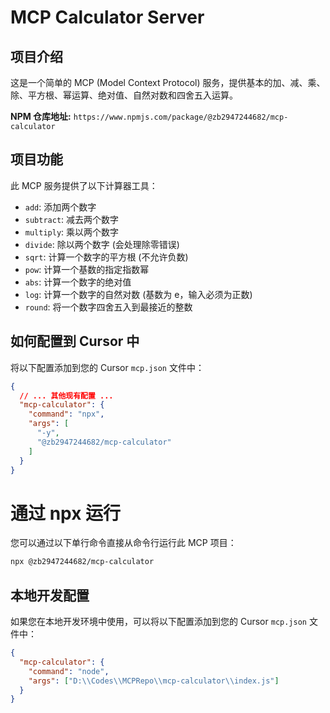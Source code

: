 # MCP Calculator Server

## 项目介绍

这是一个简单的 MCP (Model Context Protocol) 服务，提供基本的加、减、乘、除、平方根、幂运算、绝对值、自然对数和四舍五入运算。

**NPM 仓库地址:** `https://www.npmjs.com/package/@zb2947244682/mcp-calculator`

## 项目功能

此 MCP 服务提供了以下计算器工具：

- `add`: 添加两个数字
- `subtract`: 减去两个数字
- `multiply`: 乘以两个数字
- `divide`: 除以两个数字 (会处理除零错误)
- `sqrt`: 计算一个数字的平方根 (不允许负数)
- `pow`: 计算一个基数的指定指数幂
- `abs`: 计算一个数字的绝对值
- `log`: 计算一个数字的自然对数 (基数为 e，输入必须为正数)
- `round`: 将一个数字四舍五入到最接近的整数

## 如何配置到 Cursor 中

将以下配置添加到您的 Cursor `mcp.json` 文件中：

```json
{
  // ... 其他现有配置 ...
  "mcp-calculator": {
    "command": "npx",
    "args": [
      "-y",
      "@zb2947244682/mcp-calculator"
    ]
  }
}
```

# 通过 npx 运行

您可以通过以下单行命令直接从命令行运行此 MCP 项目：

```bash
npx @zb2947244682/mcp-calculator
```

## 本地开发配置

如果您在本地开发环境中使用，可以将以下配置添加到您的 Cursor `mcp.json` 文件中：

```json
{
  "mcp-calculator": {
    "command": "node",
    "args": ["D:\\Codes\\MCPRepo\\mcp-calculator\\index.js"]
  }
}
```
